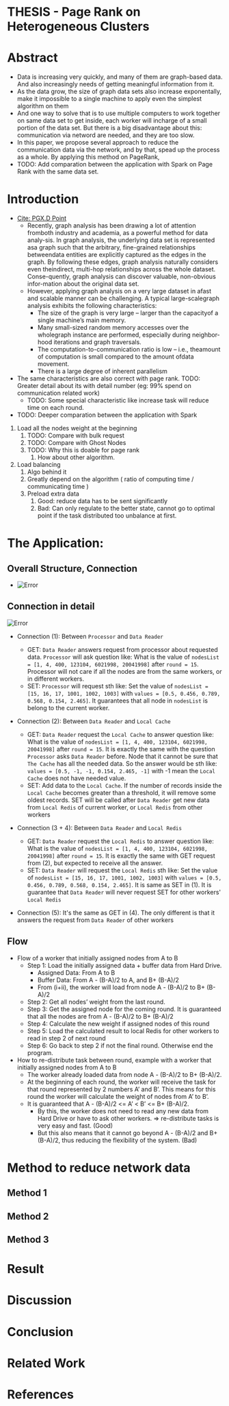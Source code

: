 THESIS - Page Rank on Heterogeneous Clusters
=====

# Abstract
<!-- Key points -->
+ Data is increasing very quickly, and many of them are graph-based data. And also increasingly needs of getting meaningful information from it.
+ As the data grow, the size of graph data sets also increase exponentally, make it impossible to a single machine to apply even the simplest algorithm on them
+ And one way to solve that is to use multiple computers to work together on same data set to get inside, each worker will incharge of a small portion of the data set. But there is a big disadvantage about this: communication via netword are needed, and they are too slow.
+ In this paper, we propose several approach to reduce the communication data via the network, and by that, spead up the process as a whole. By applying this method on PageRank, 
+ TODO: Add comparation between the application with Spark on Page Rank with the same data set.


# Introduction

+ [Cite: PGX.D Point](../paper/PGX.D.pdf)
  + Recently, graph analysis has been drawing a lot of attention fromboth industry and academia, as a powerful method for data analy-sis.   In  graph  analysis,  the  underlying  data  set  is  represented  asa graph such that the arbitrary, fine-grained relationships betweendata entities are explicitly captured as the edges in the graph.  By following these edges, graph analysis naturally considers even theindirect, multi-hop relationships across the whole dataset.  Conse-quently, graph analysis can discover valuable, non-obvious infor-mation about the original data set.
  + However,  applying graph analysis on a very large dataset in afast and scalable manner can be challenging.  A typical large-scalegraph analysis exhibits the following characteristics:
    + The size of the graph is very large – larger than the capacityof a single machine’s main memory.
    + Many small-sized random memory accesses over the wholegraph  instance  are  performed,  especially  during  neighbor-hood iterations and graph traversals.
    + The  computation-to-communication  ratio  is  low  –  i.e.,  theamount of computation is small compared to the amount ofdata movement.
    + There is a large degree of inherent parallelism
+ The same characteristics are also correct with page rank. TODO: Greater detail about its with detail number  (eg: 99% spend on communication related work)
  + TODO: Some special characteristic like increase task will reduce time on each round.
+ TODO: Deeper comparation between the application with Spark

<!-- Write down method that use in the application here, and also general number how much faster -->
<!-- Consider to move some points to method instead of introduction -->
1. Load all the nodes weight at the beginning
   1. TODO: Compare with bulk request
   2. TODO: Compare with Ghost Nodes 
   3. TODO: Why this is doable for page rank
      1. How about other algorithm.
2. Load balancing
   1. Algo behind it
   2. Greatly depend on the algorithm ( ratio of computing time / communicating time )
   3. Preload extra data
      1. Good: reduce data has to be sent significantly
      2. Bad: Can only regulate to the better state, cannot go to optimal point if the task distributed too unbalance at first.

# The Application: <!-- Explain the process flow in detail, with example -->

## Overall Structure, Connection

+ ![Error](./images/4workers.png)

## Connection in detail

![Error](./images/1worker.png)

<!-- TODO: Simplify following explanation -->
+ Connection (1): Between `Processor` and `Data Reader`
  + GET: `Data Reader` answers request from processor about requested data. `Processor` will ask question like: What is the value of ```nodesList = [1, 4, 400, 123104, 6021998, 20041998]``` after ```round = 15```. Processor will not care if all the nodes are from the same workers, or in different workers.
  + SET: `Processor` will request sth like: Set the value of  ```nodesList = [15, 16, 17, 1001, 1002, 1003]``` with ```values = [0.5, 0.456, 0.789, 0.568, 0.154, 2.465]```. It guarantees that all node in `nodesList` is belong to the current worker.

+ Connection (2):  Between `Data Reader` and `Local Cache`
  + GET: `Data Reader` request the `Local Cache` to answer question like: What is the value of ```nodesList = [1, 4, 400, 123104, 6021998, 20041998]``` after ```round = 15```. It is exactly the same with the question `Processor` asks `Data Reader` before. Node that it cannot be sure that `The Cache` has all the needed data. So the answer would be sth like: ```values = [0.5, -1, -1, 0.154, 2.465, -1]``` with -1 mean the `Local Cache` does not have needed value.
  + SET: Add data to the `Local Cache`. If the number of records inside the `Local Cache` becomes greater than a threshold, it will remove some oldest records. SET will be called after `Data Reader` get new data from `Local Redis` of current worker, or `Local Redis` from other workers

+ Connection (3 + 4): Between `Data Reader` and `Local Redis`
  + GET: `Data Reader` request the `Local Redis` to answer question like: What is the value of ```nodesList = [1, 4, 400, 123104, 6021998, 20041998]``` after ```round = 15```. It is exactly the same with GET request from (2), but expected to receive all the answer.
  + SET: `Data Reader` will request the `Local Redis` sth like: Set the value of  ```nodesList = [15, 16, 17, 1001, 1002, 1003]``` with ```values = [0.5, 0.456, 0.789, 0.568, 0.154, 2.465]```. It is same as SET in (1). It is guarantee that `Data Reader` will never request SET for other workers' `Local Redis`

+ Connection (5): It's the same as GET in (4). The only different is that it answers the request from `Data Reader` of other workers

## Flow

+ Flow of a worker that initially assigned nodes from A to B
  + Step 1: Load the initially  assigned data + buffer data from Hard Drive.
    + Assigned Data: From A to B    
    + Buffer Data: From A - (B-A)/2 to A, and B+ (B-A)/2
    + From (i+ii), the worker will load from node A - (B-A)/2 to B+ (B-A)/2
  + Step 2: Get all nodes’ weight from the last round. 
  + Step 3: Get the assigned node for the coming round. It is guaranteed that all the nodes are from A - (B-A)/2 to B+ (B-A)/2
  + Step 4: Calculate the new weight if assigned nodes of this round
  + Step 5: Load the calculated result to local Redis for other workers to read in step 2 of next round
  + Step 6: Go back to step 2 if not the final round. Otherwise end the program.
+ How to re-distribute task between round, example with a worker that initially assigned nodes from A to B
  + The worker already loaded data from node A - (B-A)/2 to B+ (B-A)/2. 
  + At the beginning of each round, the worker will receive the task for that round represented by 2 numbers A’ and B’. This means for this round the worker will calculate the weight of nodes from  A’ to B’.
  + It is guaranteed that A - (B-A)/2 <= A’ < B’ <= B+ (B-A)/2. 
    + By this, the worker does not need to read any new data from Hard Drive or have to ask other workers.  => re-distribute tasks is very easy and fast. (Good)
    + But this also means that it cannot go beyond A - (B-A)/2 and B+ (B-A)/2, thus reducing the flexibility of the system. (Bad)

# Method to reduce network data <!-- Deeper info about each method. Check the method in Introduction -->

## Method 1

## Method 2

## Method 3

# Result
<!-- Compare with existing framework -->
<!-- Compare the application with and without each method -->

# Discussion
<!-- ???  -->

# Conclusion
<!-- ???  -->

# Related Work
<!-- ???  -->

# References
<!-- ???  -->